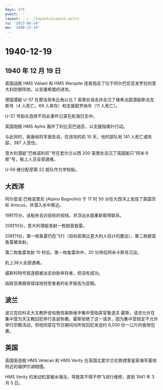 ```yaml
---
days: 475
event: ''
layout: ../../layouts/Layout.astro
ru: '2023-06-14'
ww: '1940-12-19'
---
```


# 1940-12-19

## 1940 年 12 月 19 日

英国战舰 HMS Valiant 和 HMS Warspite
连夜炮击了位于阿尔巴尼亚发罗拉的意大利防御阵地，以支援希腊的进攻。

德国潜艇 U-37 在摩洛哥朱比角以北 7
英里处误击并击沉了维希法国潜艇斯法克斯号（4 人死亡，69
人幸存）和支援舰罗纳号（11 人死亡）。

U-37 号船长选择不将此事件记录在航海日志中。

英国炮舰 HMS Aphis 轰炸了利比亚巴迪亚，以支援指南针行动。

与此同时，奥康纳将军报告说，在进攻的前 10 天，他的部队有 141
人死亡或失踪，387 人受伤。

意大利潜艇"巴格诺利尼"号在爱尔兰以西 200
英里处击沉了英国船只"阿米卡斯"号，船上人员全部遇难。

U-56 被分配至第 22 舰队作为学校船。

## 大西洋

阿尔皮诺·巴格诺里尼 (Alpino Bagnolini) 于 17 时 50
分在大西洋上发现了英国货轮 Amicus，并潜入水中靠近。

19时15分，该船失去对目标的视线，并浮出水面重新取得联系。

20时10分，意大利潜艇发射一枚舰首鱼雷。

20时11分，第一枚鱼雷仍在飞行（目标距离比意大利人估计的要远），第二枚舰首鱼雷被发射。

第二枚鱼雷发射 10 秒后，第一枚鱼雷命中，20 分钟后阿米卡斯号沉没。

机上36人全部遇难。

威斯科特号驱逐舰被派去协助幸存者，但没有成功。

指挥官弗朗哥错误地将受害者的名字报告为亚眠。

## 波兰

波兰克拉科夫大主教萨皮哈致信奥斯维辛集中营指挥官鲁道夫·霍斯，请求允许在集中营为天主教囚犯举行圣诞弥撒。霍斯拒绝了这一请求，因为集中营规定不允许举行宗教活动，但他同意在节日期间向所有囚犯发送约
6,000 份一公斤的食物包裹。

## 英国

英国驱逐舰 HMS Veteran 和 HMS Verity
在英国北爱尔兰伦敦德里皇家海军基地附近的福伊尔湖相撞。

HMS Verity 的发动机室被水淹没，导致其不得不停飞进行维修，直到 1941 年 3
月 5 日。